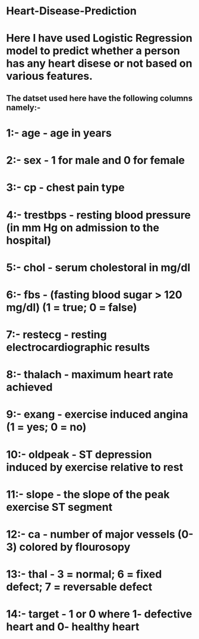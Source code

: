 # Heart-Disease-Prediction

# Here I have used Logistic Regression model to predict whether a person has any heart disese or not based on various features.

## The datset used here have the following columns namely:-
   
  # 1:- age -   age in years
   
  # 2:- sex -   1 for male and 0 for female
   
  # 3:- cp  -   chest pain type
   
  # 4:- trestbps - resting blood pressure (in mm Hg on admission to the hospital)
   
  #  5:- chol   - serum cholestoral in mg/dl
   
  # 6:- fbs -  (fasting blood sugar &gt; 120 mg/dl) (1 = true; 0 = false)
   
  # 7:- restecg  - resting electrocardiographic results
   
  # 8:- thalach - maximum heart rate achieved
   
  # 9:- exang - exercise induced angina (1 = yes; 0 = no)
   
  # 10:- oldpeak - ST depression induced by exercise relative to rest

  # 11:- slope - the slope of the peak exercise ST segment
   
  # 12:- ca - number of major vessels (0-3) colored by flourosopy
   
  # 13:- thal - 3 = normal; 6 = fixed defect; 7 = reversable defect
   
  # 14:- target - 1 or 0   where   1-  defective heart   and 0- healthy heart
